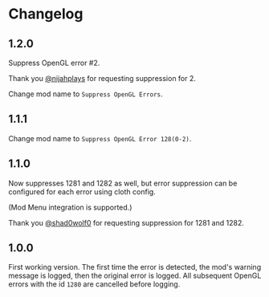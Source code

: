 # Changelog

## 1.2.0

Suppress OpenGL error #2.

Thank you [@nijahplays](https://github.com/AdamRaichu/suppress-OpenGL-1280/issues/3) for requesting suppression for 2.

Change mod name to `Suppress OpenGL Errors`.

## 1.1.1

Change mod name to `Suppress OpenGL Error 128(0-2)`.

## 1.1.0

Now suppresses 1281 and 1282 as well, but error suppression can be configured for each error using cloth config.

(Mod Menu integration is supported.)

Thank you [@shad0wolf0](https://github.com/AdamRaichu/suppress-OpenGL-1280/issues/1) for requesting suppression for 1281 and 1282.

## 1.0.0

First working version.
The first time the error is detected, the mod's warning message is logged, then the original error is logged.
All subsequent OpenGL errors with the id `1280` are cancelled before logging.
